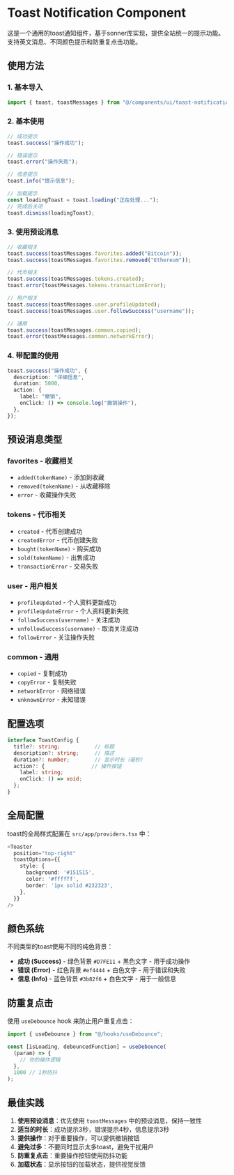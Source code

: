 # Toast Notification Component

这是一个通用的toast通知组件，基于sonner库实现，提供全站统一的提示功能。支持英文消息、不同颜色提示和防重复点击功能。

## 使用方法

### 1. 基本导入

```typescript
import { toast, toastMessages } from "@/components/ui/toast-notification";
```

### 2. 基本使用

```typescript
// 成功提示
toast.success("操作成功");

// 错误提示
toast.error("操作失败");

// 信息提示
toast.info("提示信息");

// 加载提示
const loadingToast = toast.loading("正在处理...");
// 完成后关闭
toast.dismiss(loadingToast);
```

### 3. 使用预设消息

```typescript
// 收藏相关
toast.success(toastMessages.favorites.added("Bitcoin"));
toast.success(toastMessages.favorites.removed("Ethereum"));

// 代币相关
toast.success(toastMessages.tokens.created);
toast.error(toastMessages.tokens.transactionError);

// 用户相关
toast.success(toastMessages.user.profileUpdated);
toast.success(toastMessages.user.followSuccess("username"));

// 通用
toast.success(toastMessages.common.copied);
toast.error(toastMessages.common.networkError);
```

### 4. 带配置的使用

```typescript
toast.success("操作成功", {
  description: "详细信息",
  duration: 5000,
  action: {
    label: "撤销",
    onClick: () => console.log("撤销操作"),
  },
});
```

## 预设消息类型

### favorites - 收藏相关
- `added(tokenName)` - 添加到收藏
- `removed(tokenName)` - 从收藏移除
- `error` - 收藏操作失败

### tokens - 代币相关
- `created` - 代币创建成功
- `createdError` - 代币创建失败
- `bought(tokenName)` - 购买成功
- `sold(tokenName)` - 出售成功
- `transactionError` - 交易失败

### user - 用户相关
- `profileUpdated` - 个人资料更新成功
- `profileUpdateError` - 个人资料更新失败
- `followSuccess(username)` - 关注成功
- `unfollowSuccess(username)` - 取消关注成功
- `followError` - 关注操作失败

### common - 通用
- `copied` - 复制成功
- `copyError` - 复制失败
- `networkError` - 网络错误
- `unknownError` - 未知错误

## 配置选项

```typescript
interface ToastConfig {
  title?: string;           // 标题
  description?: string;     // 描述
  duration?: number;        // 显示时长（毫秒）
  action?: {               // 操作按钮
    label: string;
    onClick: () => void;
  };
}
```

## 全局配置

toast的全局样式配置在 `src/app/providers.tsx` 中：

```typescript
<Toaster 
  position="top-right"
  toastOptions={{
    style: {
      background: '#151515',
      color: '#ffffff',
      border: '1px solid #232323',
    },
  }}
/>
```

## 颜色系统

不同类型的toast使用不同的纯色背景：

- **成功 (Success)** - 绿色背景 `#D7FE11` + 黑色文字 - 用于成功操作
- **错误 (Error)** - 红色背景 `#ef4444` + 白色文字 - 用于错误和失败
- **信息 (Info)** - 蓝色背景 `#3b82f6` + 白色文字 - 用于一般信息

## 防重复点击

使用 `useDebounce` hook 来防止用户重复点击：

```typescript
import { useDebounce } from "@/hooks/useDebounce";

const [isLoading, debouncedFunction] = useDebounce(
  (param) => {
    // 你的操作逻辑
  },
  1000 // 1秒防抖
);
```

## 最佳实践

1. **使用预设消息**：优先使用 `toastMessages` 中的预设消息，保持一致性
2. **适当的时长**：成功提示3秒，错误提示4秒，信息提示3秒
3. **提供操作**：对于重要操作，可以提供撤销按钮
4. **避免过多**：不要同时显示太多toast，避免干扰用户
5. **防重复点击**：重要操作按钮使用防抖功能
6. **加载状态**：显示按钮的加载状态，提供视觉反馈
